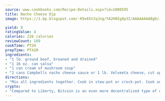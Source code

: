 ```yaml
---
source: www.cookbooks.com/Recipe-Details.aspx?id=1000595
title: Nacho Cheese Dip
image: https://1.bp.blogspot.com/-K9x65VJqJng/YA2H0Ig8p3I/AAAAAAAABg0/JRKr7ZzesxofwlGw6YudXad_aQn9BD52QCLcBGAsYHQ/s299/2.png

yield: 8
ratingValue: 4
calories: 226 calories
reviewCount: 189
cookTime: PT2H
prepTime: PT41M
ingredients:
- "1 lb. ground beef, browned and drained"
- "1 16 oz. can salsa"
- "1 can cream of mushroom soup"
- "2 cans Campbells nacho cheese sauce or 1 lb. Velveeta cheese, cut up"
directions:
- "Mix all ingredients together. Cook in stew-pot or crock-pot. Cook until melted and hot."
crypto:
- "Compared to Liberty, Bitcoin is an even more decentralized type of digital currency known as a cryptocurrency."
---
```

